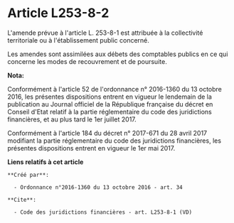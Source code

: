 # Article L253-8-2

L'amende prévue à l'article L. 253-8-1 est attribuée à la collectivité territoriale ou à l'établissement public concerné. 

Les amendes sont assimilées aux débets des comptables publics en ce qui concerne les modes de recouvrement et de poursuite.

**Nota:**

Conformément à l'article 52 de l'ordonnance n° 2016-1360 du 13 octobre 2016, les présentes dispositions entrent en vigueur le
lendemain de la publication au Journal officiel de la République française du décret en Conseil d'Etat relatif à la partie
réglementaire du code des juridictions financières, et au plus tard le 1er juillet 2017.

Conformément à l'article 184 du décret n° 2017-671 du 28 avril 2017 modifiant la partie réglementaire du code des
juridictions financières, les présentes dispositions entrent en vigueur le 1er mai 2017.

**Liens relatifs à cet article**

	**Créé par**:

	  - Ordonnance n°2016-1360 du 13 octobre 2016 - art. 34

	**Cite**:

	  - Code des juridictions financières - art. L253-8-1 (VD)
